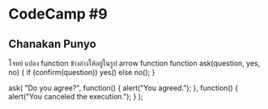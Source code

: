 # CodeCamp #9
## Chanakan Punyo 
โจทย์
แปลง function ข้างล่างให้อยู่ในรูป arrow function
function ask(question, yes, no) {
  if (confirm(question)) yes()
  else no();
}

ask(
  "Do you agree?",
  function() { alert("You agreed."); },
  function() { alert("You canceled the execution."); }
);
